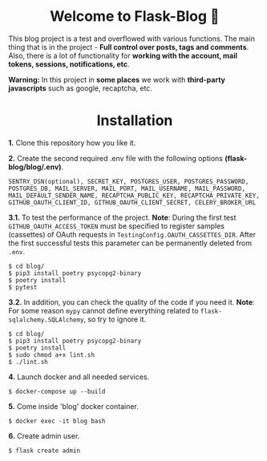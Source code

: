<h1 align="center">Welcome to Flask-Blog 🌿</h1>

This blog project is a test and overflowed with various functions.
The main thing that is in the project - **Full control over posts, tags and comments**.
Also, there is a lot of functionality for **working with the account, mail tokens, sessions, notifications, etc**.

**Warning:** In this project in **some places** we work with **third-party javascripts** such as google, recaptcha, etc.

<h1 align="center">Installation</h1>

**1.** Clone this repository how you like it.

**2.** Create the second required .env file with the following options **(flask-blog/blog/.env)**.
```
SENTRY_DSN(optional), SECRET_KEY, POSTGRES_USER, POSTGRES_PASSWORD, POSTGRES_DB, MAIL_SERVER, MAIL_PORT, MAIL_USERNAME, MAIL_PASSWORD, MAIL_DEFAULT_SENDER_NAME, RECAPTCHA_PUBLIC_KEY, RECAPTCHA_PRIVATE_KEY, GITHUB_OAUTH_CLIENT_ID, GITHUB_OAUTH_CLIENT_SECRET, CELERY_BROKER_URL
```

**3.1.** To test the performance of the project. **Note**: During the first test `GITHUB_OAUTH_ACCESS_TOKEN` must be specified to register samples (cassettes) of OAuth requests in `TestingConfig.OAUTH_CASSETTES_DIR`. After the first successful tests this parameter can be permanently deleted from `.env`.
```
$ cd blog/
$ pip3 install poetry psycopg2-binary
$ poetry install
$ pytest
```

**3.2.** In addition, you can check the quality of the code if you need it. **Note**: For some reason `mypy` cannot define everything related to `flask-sqlalchemy.SQLAlchemy`, so try to ignore it.
```
$ cd blog/
$ pip3 install poetry psycopg2-binary
$ poetry install
$ sudo chmod a+x lint.sh
$ ./lint.sh
```

**4.** Launch docker and all needed services.
```
$ docker-compose up --build
```

**5.** Come inside 'blog' docker container.
```
$ docker exec -it blog bash
```

**6.** Create admin user.
```
$ flask create admin
```
